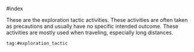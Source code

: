 #index

These are the exploration tactic activities. These activities are often taken as precautions and usually have no specific intended outcome. These activities are mostly used when traveling, especially long distances.

```query
tag:#exploration_tactic
```
